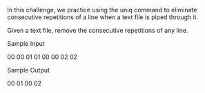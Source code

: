 In this challenge, we practice using the uniq command to eliminate consecutive repetitions of a line when a text file is piped through it.

Given a text file, remove the consecutive repetitions of any line.

Sample Input

00
00
01
01
00
00
02
02

Sample Output

00
01
00
02  